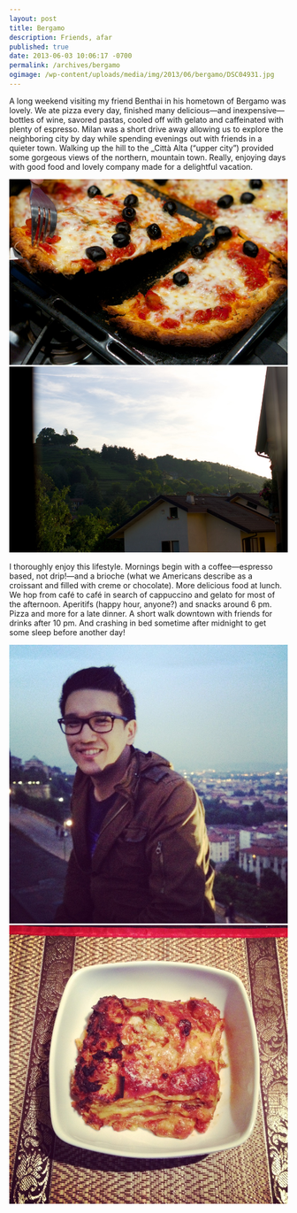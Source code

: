 ```yaml
---
layout: post
title: Bergamo
description: Friends, afar
published: true
date: 2013-06-03 10:06:17 -0700
permalink: /archives/bergamo
ogimage: /wp-content/uploads/media/img/2013/06/bergamo/DSC04931.jpg
---
```

A long weekend visiting my friend Benthai in his hometown of Bergamo was lovely. We ate pizza every day, finished many delicious—and inexpensive—bottles of wine, savored pastas, cooled off with gelato and caffeinated with plenty of espresso. Milan was a short drive away allowing us to explore the neighboring city by day while spending evenings out with friends in a quieter town. Walking up the hill to the _Città Alta (“upper city”) provided some gorgeous views of the northern, mountain town. Really, enjoying days with good food and lovely company made for a delightful vacation.

![Pizza, homemade][1]
![Bergamo hillside][2]

I thoroughly enjoy this lifestyle. Mornings begin with a coffee—espresso based, not drip!—and a brioche (what we Americans describe as a croissant and filled with creme or chocolate). More delicious food at lunch. We hop from café to café in search of cappuccino and gelato for most of the afternoon. Aperitifs (happy hour, anyone?) and snacks around 6 pm. Pizza and more for a late dinner. A short walk downtown with friends for drinks after 10 pm. And crashing in bed sometime after midnight to get some sleep before another day!

![Benthai][3]
![Lasagne, homemade][4]

 [1]: /wp-content/uploads/media/img/2013/06/bergamo/DSC04926.jpg
 [2]: /wp-content/uploads/media/img/2013/06/bergamo/DSC04931.jpg
 [3]: /wp-content/uploads/media/img/2013/06/bergamo/IMG_7560.jpg
 [4]: /wp-content/uploads/media/img/2013/06/bergamo/IMG_7567.jpg

